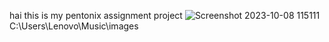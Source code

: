 hai 
this is my pentonix assignment project 
![Screenshot 2023-10-08 115111](https://github.com/Puneethku/pentonix_assignment/assets/95305938/d29f6e1b-5e52-429f-8e1c-89df62599b9e)
C:\Users\Lenovo\Music\images
